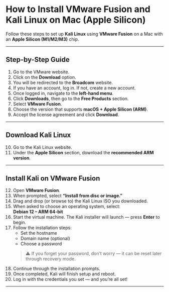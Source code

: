 # How to Install VMware Fusion and Kali Linux on Mac (Apple Silicon)

Follow these steps to set up **Kali Linux** using **VMware Fusion** on a Mac with an **Apple Silicon (M1/M2/M3)** chip.

---

## Step-by-Step Guide

1. Go to the VMware website.
2. Click on the **Download** option.
3. You will be redirected to the **Broadcom** website.
4. If you have an account, log in. If not, create a new account.
5. Once logged in, navigate to the **left-hand menu**.
6. Click **Downloads**, then go to the **Free Products** section.
7. Select **VMware Fusion**.
8. Choose the version that supports **macOS + Apple Silicon (ARM)**.
9. Accept the license agreement and click **Download**.

---

## Download Kali Linux

10. Go to the Kali Linux website.
11. Under the **Apple Silicon** section, download the **recommended ARM version**.

---

## Install Kali on VMware Fusion

12. Open **VMware Fusion**.
13. When prompted, select **“Install from disc or image.”**
14. Drag and drop (or browse to) the Kali Linux ISO you downloaded.
15. When asked to choose an operating system, select:  
    **Debian 12 – ARM 64-bit**
16. Start the virtual machine. The Kali installer will launch — press **Enter** to begin.
17. Follow the installation steps:
    - Set the hostname
    - Domain name (optional)
    - Choose a password  
    > ⚠️ If you forget your password, don’t worry — it can be reset later through recovery mode.
18. Continue through the installation prompts.
19. Once completed, Kali will finish setup and reboot.
20. Log in with the credentials you set — and you’re all set!

---
